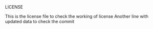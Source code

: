 LICENSE

This is the license file to check the working of license
Another line with updated data to check the commit